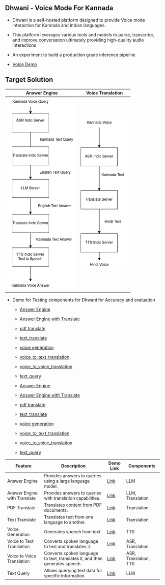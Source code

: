 ## Dhwani - Voice Mode For Kannada


- Dhwani is a self-hosted platform designed to provide Voice mode interaction for Kannada and Indian languages.

- This platform leverages various tools and models to parse, transcribe, and improve conversation ultimately providing high-quality audio interactions 

- An experiment to build a production grade inference pipeline 

- [Voice Demo](https://huggingface.co/spaces/gaganyatri/dhwani)


## Target Solution

| Answer Engine                                  | Voice Translation                          |
|-----------------------------------------------|---------------------------------------------|
| ![Answer Engine](docs/workflow/kannada-answer-engine.drawio.png "Engine") | ![Voice Translation](docs/workflow/voice-translation.drawio.png "Voice Translation") |


- Demo for Testing components for Dhwani for Accuracy and evaluation
  - [Answer Engine]()
  - [Answer Engine with Translate]()
  - [pdf translate]()
  - [text_translate]()
  - [voice generation]()
  - [voice_to_text_translation]()
  - [voice_to_voice_translation]()
  - [text_query]()

  - [Answer Engine]()
  - [Answer Engine with Translate]()
  - [pdf translate]()
  - [text_translate]()
  - [voice generation]()
  - [voice_to_text_translation]()
  - [voice_to_voice_translation]()
  - [text_query]()

| Feature                      | Description                                                                 | Demo Link | Components          |
|------------------------------|-----------------------------------------------------------------------------|-----------|---------------------|
| Answer Engine                | Provides answers to queries using a large language model.                     | [Link]()  | LLM                 |
| Answer Engine with Translate| Provides answers to queries with translation capabilities.                   | [Link]()  | LLM, Translation    |
| PDF Translate                | Translates content from PDF documents.                                       | [Link]()  | Translation         |
| Text Translate               | Translates text from one language to another.                                | [Link]()  | Translation         |
| Voice Generation            | Generates speech from text.                                                  | [Link]()  | TTS                 |
| Voice to Text Translation    | Converts spoken language to text and translates it.                          | [Link]()  | ASR, Translation    |
| Voice to Voice Translation   | Converts spoken language to text, translates it, and then generates speech.   | [Link]()  | ASR, Translation, TTS|
| Text Query                   | Allows querying text data for specific information.                          | [Link]()  | LLM                 |


<!-- 

- TTS - Text to Speech
```
curl -X 'POST' \
  'https://gaganyatri-tts-indic-server-cpu.hf.space/v1/audio/speech' \
  -H 'accept: application/json' \
  -H 'Content-Type: application/json' \
  -d '{"input": "ಉದ್ಯಾನದಲ್ಲಿ ಮಕ್ಕಳ ಆಟವಾಡುತ್ತಿದ್ದಾರೆ ಮತ್ತು ಪಕ್ಷಿಗಳು ಚಿಲಿಪಿಲಿ ಮಾಡುತ್ತಿವೆ.", "voice": "A female speaker delivers a slightly expressive and animated speech with a moderate speed and pitch. The recording is of very high quality, with the speakers voice sounding clear and very close up.",, "response_type": "wav"}'  -o audio_kannada_gpu_cloud.wav
```

- ASR - Automatic Speech Recognition
```
curl -X 'POST' \
  'https://gaganyatri-asr-indic-server-cpu.hf.space/transcribe/?language=kannada' \
  -H 'accept: application/json' \
  -H 'Content-Type: multipart/form-data' \
  -F 'file=@audio_kannada_gpu_cloud.wav;type=audio/x-wav'
```


- Translate - Kannada to Hindi
```
curl -X 'POST' \
  'https://gaganyatri-translate-indic-server-cpu.hf.space/translate?src_lang=kan_Knda&tgt_lang=eng_Latn&device_type=cpu' \
  -H 'accept: application/json' \
  -H 'Content-Type: application/json' \
  -d '{
  "sentences": [
    "ನಮಸ್ಕಾರ, ಹೇಗಿದ್ದೀರಾ?", "ಶುಭೋದಯ!"
  ],
  "src_lang": "kan_Knda",
  "tgt_lang": "eng_Latn"
}'
```

-->